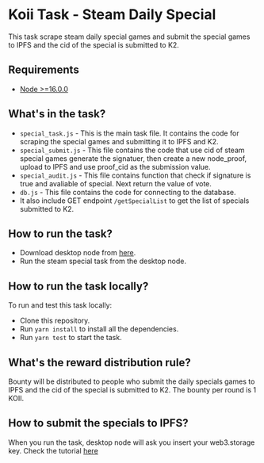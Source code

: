 # Koii Task - Steam Daily Special

This task scrape steam daily special games and submit the special games to IPFS and the cid of the special is submitted to K2.
## Requirements

- [Node >=16.0.0](https://nodejs.org)

## What's in the task?

- `special_task.js` - This is the main task file. It contains the code for scraping the special games and submitting it to IPFS and K2.
- `special_submit.js` - This file contains the code that use cid of steam special games generate the signatuer, then create a new node_proof, upload to IPFS and use proof_cid as the submission value.
- `special_audit.js` - This file contains function that check if signature is true and avaliable of special. Next return the value of vote.
- `db.js` - This file contains the code for connecting to the database.
- It also include GET endpoint `/getSpecialList` to get the list of specials submitted to K2.

## How to run the task?

- Download desktop node from [here](https://www.koii.network/node?promo=F973BD738033). 
- Run the steam special task from the desktop node.

## How to run the task locally?

To run and test this task locally:
- Clone this repository.
- Run `yarn install` to install all the dependencies.
- Run `yarn test` to start the task.

## What's the reward distribution rule?

Bounty will be distributed to people who submit the daily specials games to IPFS and the cid of the special is submitted to K2. The bounty per round is 1 KOII.

## How to submit the specials to IPFS?

When you run the task, desktop node will ask you insert your web3.storage key. Check the tutorial [here](https://blog.koii.network/Introduce-web3-storage/)

